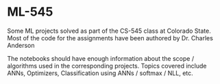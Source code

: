 # ML-545
Some ML projects solved as part of the CS-545 class at Colorado State. Most of the code for the assignments have been authored by Dr. Charles Anderson

The notebooks should have enough information about the scope / algorithms used in the corresponding projects. Topics covered include ANNs, Optimizers, Classification using ANNs / softmax / NLL, etc.
